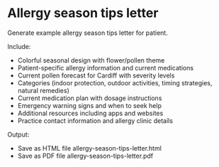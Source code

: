 # Allergy season tips letter

Generate example allergy season tips letter for patient.

Include:

- Colorful seasonal design with flower/pollen theme
- Patient-specific allergy information and current medications
- Current pollen forecast for Cardiff with severity levels
- Categories (indoor protection, outdoor activities, timing strategies, natural remedies)
- Current medication plan with dosage instructions
- Emergency warning signs and when to seek help
- Additional resources including apps and websites
- Practice contact information and allergy clinic details

Output:

- Save as HTML file allergy-season-tips-letter.html
- Save as PDF file allergy-season-tips-letter.pdf
